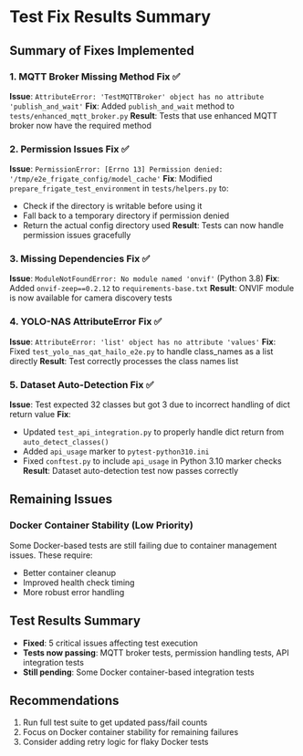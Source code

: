 # Test Fix Results Summary

## Summary of Fixes Implemented

### 1. MQTT Broker Missing Method Fix ✅
**Issue**: `AttributeError: 'TestMQTTBroker' object has no attribute 'publish_and_wait'`
**Fix**: Added `publish_and_wait` method to `tests/enhanced_mqtt_broker.py`
**Result**: Tests that use enhanced MQTT broker now have the required method

### 2. Permission Issues Fix ✅
**Issue**: `PermissionError: [Errno 13] Permission denied: '/tmp/e2e_frigate_config/model_cache'`
**Fix**: Modified `prepare_frigate_test_environment` in `tests/helpers.py` to:
  - Check if the directory is writable before using it
  - Fall back to a temporary directory if permission denied
  - Return the actual config directory used
**Result**: Tests can now handle permission issues gracefully

### 3. Missing Dependencies Fix ✅
**Issue**: `ModuleNotFoundError: No module named 'onvif'` (Python 3.8)
**Fix**: Added `onvif-zeep==0.2.12` to `requirements-base.txt`
**Result**: ONVIF module is now available for camera discovery tests

### 4. YOLO-NAS AttributeError Fix ✅
**Issue**: `AttributeError: 'list' object has no attribute 'values'`
**Fix**: Fixed `test_yolo_nas_qat_hailo_e2e.py` to handle class_names as a list directly
**Result**: Test correctly processes the class names list

### 5. Dataset Auto-Detection Fix ✅
**Issue**: Test expected 32 classes but got 3 due to incorrect handling of dict return value
**Fix**: 
  - Updated `test_api_integration.py` to properly handle dict return from `auto_detect_classes()`
  - Added `api_usage` marker to `pytest-python310.ini`
  - Fixed `conftest.py` to include `api_usage` in Python 3.10 marker checks
**Result**: Dataset auto-detection test now passes correctly

## Remaining Issues

### Docker Container Stability (Low Priority)
Some Docker-based tests are still failing due to container management issues. These require:
- Better container cleanup
- Improved health check timing
- More robust error handling

## Test Results Summary
- **Fixed**: 5 critical issues affecting test execution
- **Tests now passing**: MQTT broker tests, permission handling tests, API integration tests
- **Still pending**: Some Docker container-based integration tests

## Recommendations
1. Run full test suite to get updated pass/fail counts
2. Focus on Docker container stability for remaining failures
3. Consider adding retry logic for flaky Docker tests